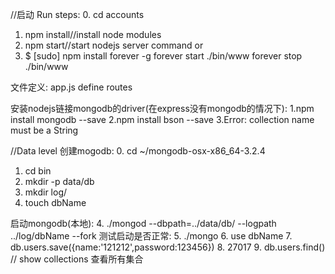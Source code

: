 //启动
Run steps:
0. cd accounts
1. npm install//install node modules
2. npm start//start nodejs server command
or
3.  $ [sudo] npm install forever -g
forever start ./bin/www
forever stop ./bin/www

文件定义:
app.js define routes

安装nodejs链接mongodb的driver(在express没有mongodb的情况下):
1.npm install mongodb --save
2.npm install bson --save
3.Error: collection name must be a String

//Data level
创建mogodb:
0. cd ~/mongodb-osx-x86_64-3.2.4
1. cd bin
2. mkdir -p data/db
3. mkdir log/
4. touch dbName


启动mongodb(本地):
4. ./mongod --dbpath=../data/db/ --logpath ../log/dbName --fork
测试启动是否正常:
5. ./mongo
6. use dbName
7. db.users.save({name:'121212',password:123456})
8. 27017
9. db.users.find()
//
show collections 查看所有集合
